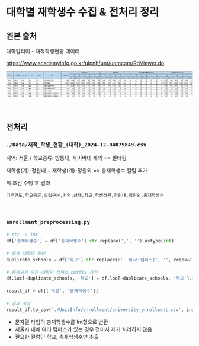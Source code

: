 # 대학별 재학생수 수집 & 전처리 정리

## 원본 출처

대학알리미 - 재적학생현황 데이터

https://www.academyinfo.go.kr/uipnh/unt/unmcom/RdViewer.do

![](./image/재적학생현황.png)

<br>

## 전처리
### `./Data/재적_학생_현황_(대학)_2024-12-04079849.csv`

지역: 서울 / 학교종류: 방통대, 사이버대 제외 => 필터링

재학생(계)-정원내 + 재학생(계)-정원외 => 총재학생수 컬럼 추가

위 조건 수행 후 결과

`기준연도,학교종류,설립구분,지역,상태,학교,학생정원,정원내,정원외,총재학생수`

<br>

### `enrollment_preprocessing.py`

```python
# str -> int
df['총재학생수'] = df['총재학생수'].str.replace(',', '').astype(int)

# 중복 대학명 확인
duplicate_schools = df['학교'].str.replace(r' _제\d+캠퍼스$', '', regex=True).duplicated(keep=False)

# 중복되지 않은 대학만 캠퍼스 suffix 제거
df.loc[~duplicate_schools, '학교'] = df.loc[~duplicate_schools, '학교'].str.replace(r' _제\d+캠퍼스', '', regex=True)

result_df = df[['학교', '총재학생수']]

# 결과 저장
result_df.to_csv('./UnivInfo/enrollment/university_enrollment.csv', index=False)
```

- 문자열 타입의 총재학생수를 Int형으로 변환
- 서울시 내에 여러 캠퍼스가 있는 경우 접미사 제거 처리하지 않음
- 필요한 컬럼인 학교, 총재학생수만 추출